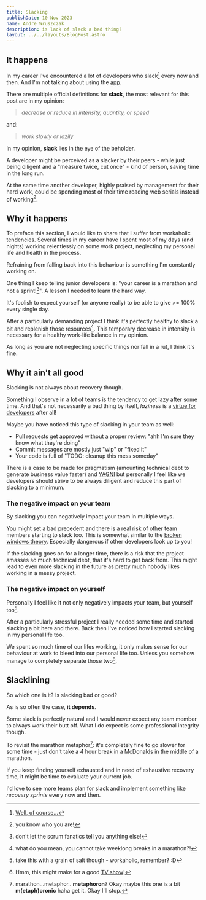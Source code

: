```yaml
---
title: Slacking
publishDate: 10 Nov 2023
name: Andre Wruszczak
description: is lack of slack a bad thing?
layout: ../../layouts/BlogPost.astro
---
```


## **It happens**

In my career I've encountered a lot of developers who slack[^slack] every now and then. And I'm not talking about using the [app](https://slack.com/).

There are multiple official definitions for **slack**, the most relevant for this post are in my opinion:
> _decrease or reduce in intensity, quantity, or speed_

and:
> _work slowly or lazily_

In my opinion, **slack** lies in the eye of the beholder.

A developer might be perceived as a slacker by their peers - while just being diligent and a "measure twice, cut once" - kind of person, saving time in the long run.

At the same time another developer, highly praised by management for their hard work, could be spending most of their time reading web serials instead of working[^serial].

## **Why it happens**

To preface this section, I would like to share that I suffer from workaholic tendencies.
Several times in my career have I spent most of my days (and nights) working relentlessly on some work project, neglecting my personal life and health in the process.

Refraining from falling back into this behaviour is something I'm constantly working on.

One thing I keep telling junior developers is: "your career is a marathon and not a sprint![^sprint]". A lesson I needed to learn the hard way.

It's foolish to expect yourself (or anyone really) to be able to give >= 100% every single day.

After a particularly demanding project I think it's perfectly healthy to slack a bit and replenish those resources[^marathon].
This temporary decrease in intensity is necessary for a healthy work-life balance in my opinion.

As long as you are not neglecting specific things nor fall in a rut, I think it's fine.

## **Why it ain't all good**

Slacking is not always about recovery though.

Something I observe in a lot of teams is the tendency to get lazy after some time. And that's not necessarily a bad thing by itself, _laziness_ is a [virtue for developers](https://thethreevirtues.com/) after all!

Maybe you have noticed this type of slacking in your team as well:

- Pull requests get approved without a proper review: "ahh I'm sure they know what they're doing"
- Commit messages are mostly just "wip" or "fixed it"
- Your code is full of "TODO: cleanup this mess someday"

There is a case to be made for pragmatism (amounting technical debt to generate business value faster) and [YAGNI](https://en.wikipedia.org/wiki/You_aren%27t_gonna_need_it) but personally I feel like we developers should strive to be always diligent and reduce this part of slacking to a minimum.

### The negative impact on your team

By slacking you can negatively impact your team in multiple ways.

You might set a bad precedent and there is a real risk of other team members starting to slack too. This is somewhat similar to the [broken windows theory](https://en.wikipedia.org/wiki/Broken_windows_theory).
Especially dangerous if other developers look up to you!

If the slacking goes on for a longer time, there is a risk that the project amasses so much technical debt, that it's hard to get back from. This might lead to even more slacking in the future as pretty much nobody likes working in a messy project.

### The negative impact on yourself

Personally I feel like it not only negatively impacts your team, but yourself too[^personal].

After a particularly stressful project I really needed some time and started slacking a bit here and there.
Back then I've noticed how I started slacking in my personal life too.

We spent so much time of our lifes working, it only makes sense for our behaviour at work to bleed into our personal life too. Unless you somehow manage to completely separate those two[^severance].

## Slacklining

So which one is it? Is slacking bad or good?

As is so often the case, **it depends**.

Some slack is perfectly natural and I would never expect any team member to always work their butt off.
What I do expect is some professional integrity though.

To revisit the marathon metaphor[^metaphoron]: it's completely fine to go slower for some time - just don't take a 4 hour break in a McDonalds in the middle of a marathon.

If you keep finding yourself exhausted and in need of exhaustive recovery time, it might be time to evaluate your current job.

I'd love to see more teams plan for slack and implement something like _recovery sprints_ every now and then.

[^slack]: [Well, of course...](https://knowyourmeme.com/memes/well-of-course-i-know-him-hes-me)
[^serial]: you know who you are!
[^sprint]: don't let the scrum fanatics tell you anything else!
[^marathon]: what do you mean, you cannot take weeklong breaks in a marathon?!
[^personal]: take this with a grain of salt though - workaholic, remember? :D
[^severance]: Hmm, this might make for a good [TV show](https://en.wikipedia.org/wiki/Severance_(TV_series))!
[^metaphoron]: marathon...metaphor.. **metaphoron**? Okay maybe this one is a bit **m(etaph)oronic** haha get it. Okay I'll stop.
